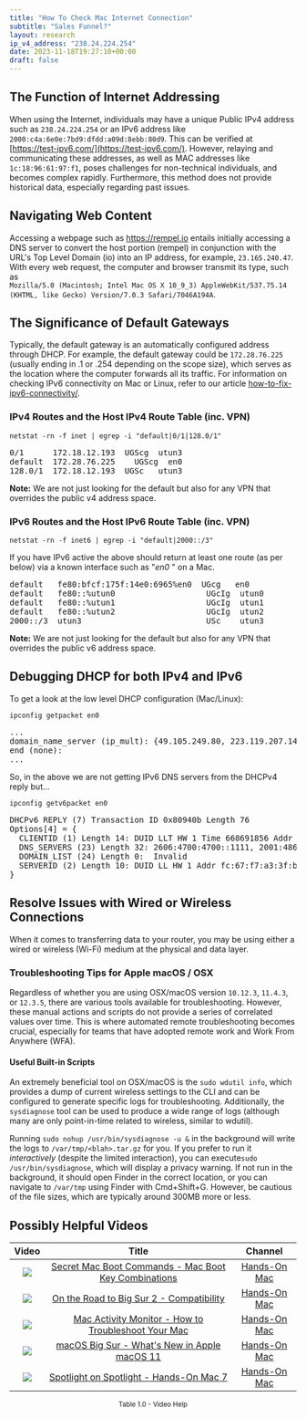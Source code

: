 ```yaml
---
title: "How To Check Mac Internet Connection"
subtitle: "Sales Funnel?"
layout: research
ip_v4_address: "238.24.224.254"
date: 2023-11-18T19:27:10+00:00
draft: false
---
```


## The Function of Internet Addressing

When using the Internet, individuals may have a unique Public IPv4 address such as ```238.24.224.254``` or an IPv6 address like ```2000:c4a:6e0e:7bd9:dfdd:a09d:8ebb:80d9```. This can be verified at [https://test-ipv6.com/](https://test-ipv6.com/). However, relaying and communicating these addresses, as well as MAC addresses like ```1c:18:96:61:97:f1```, poses challenges for non-technical individuals, and becomes complex rapidly. Furthermore, this method does not provide historical data, especially regarding past issues.
## Navigating Web Content
Accessing a webpage such as https://rempel.io entails initially accessing a DNS server to convert the host portion (rempel) in conjunction with the URL's Top Level Domain (io) into an IP address, for example, ```23.165.240.47```. With every web request, the computer and browser transmit its type, such as <br>```Mozilla/5.0 (Macintosh; Intel Mac OS X 10_9_3) AppleWebKit/537.75.14 (KHTML, like Gecko) Version/7.0.3 Safari/7046A194A```.
## The Significance of Default Gateways
Typically, the default gateway is an automatically configured address through DHCP. For example, the default gateway could be ```172.28.76.225``` (usually ending in .1 or .254 depending on the scope size), which serves as the location where the computer forwards all its traffic. For information on checking IPv6 connectivity on Mac or Linux, refer to our article [how-to-fix-ipv6-connectivity/](/blog/how-to-fix-ipv6-connectivity/).
### IPv4 Routes and the Host IPv4 Route Table (inc. VPN)
```netstat -rn -f inet | egrep -i "default|0/1|128.0/1"```

<pre>
0/1      172.18.12.193  UGScg  utun3
default  172.28.76.225    UGScg  en0
128.0/1  172.18.12.193  UGSc   utun3</pre>

**Note:** We are not just looking for the default but also for any VPN that overrides the public v4 address space.

### IPv6 Routes and the Host IPv6 Route Table (inc. VPN)
```netstat -rn -f inet6 | egrep -i "default|2000::/3"```

If you have IPv6 active the above should return at least one route (as per below) via a known interface such as "_en0_ " on a Mac. 

<pre>
default   fe80:bfcf:175f:14e0:6965%en0  UGcg   en0
default   fe80::%utun0                   UGcIg  utun0
default   fe80::%utun1                   UGcIg  utun1
default   fe80::%utun2                   UGcIg  utun2
2000::/3  utun3                          USc    utun3</pre>

**Note:** We are not just looking for the default but also for any VPN that overrides the public v6 address space.
<br>

## Debugging DHCP for both IPv4 and IPv6

To get a look at the low level DHCP configuration (Mac/Linux): 

```ipconfig getpacket en0```

<pre>
...
domain_name_server (ip_mult): {49.105.249.80, 223.119.207.145}
end (none):
...</pre>

So, in the above we are not getting IPv6 DNS servers from the DHCPv4 reply but...

```ipconfig getv6packet en0```

<pre>
DHCPv6 REPLY (7) Transaction ID 0x80940b Length 76
Options[4] = {
  CLIENTID (1) Length 14: DUID LLT HW 1 Time 668691856 Addr 1c:18:96:61:97:f1
  DNS_SERVERS (23) Length 32: 2606:4700:4700::1111, 2001:4860:4860::8844
  DOMAIN_LIST (24) Length 0:  Invalid
  SERVERID (2) Length 10: DUID LL HW 1 Addr fc:67:f7:a3:3f:bb
}</pre>




## Resolve Issues with Wired or Wireless Connections

When it comes to transferring data to your router, you may be using either a wired or wireless (Wi-Fi) medium at the physical and data layer.
### Troubleshooting Tips for Apple macOS / OSX
Regardless of whether you are using OSX/macOS version ```10.12.3```, ```11.4.3```, or ```12.3.5```, there are various tools available for troubleshooting. However, these manual actions and scripts do not provide a series of correlated values over time. This is where automated remote troubleshooting becomes crucial, especially for teams that have adopted remote work and Work From Anywhere (WFA).
#### Useful Built-in Scripts
An extremely beneficial tool on OSX/macOS is the ```sudo wdutil info```, which provides a dump of current wireless settings to the CLI and can be configured to generate specific logs for troubleshooting. Additionally, the ```sysdiagnose``` tool can be used to produce a wide range of logs (although many are only point-in-time related to wireless, similar to wdutil).

Running ```sudo nohup /usr/bin/sysdiagnose -u &``` in the background will write the logs to ```/var/tmp/<blah>.tar.gz``` for you. If you prefer to run it *interactively* (despite the limited interaction), you can execute```sudo /usr/bin/sysdiagnose```, which will display a privacy warning. If not run in the background, it should open Finder in the correct location, or you can navigate to ```/var/tmp``` using Finder with Cmd+Shift+G. However, be cautious of the file sizes, which are typically around 300MB more or less.
## Possibly Helpful Videos

<link href="/plugins/lity/css/lity.min.css" rel="stylesheet">
<script src="/plugins/lity/js/lity.min.js"></script>
<div class="table1-start"></div>

|Video | Title | Channel |
| :---: | :---: | :---: |
|<a href="https://www.youtube.com/watch?v=VwNYWAxHCgM" data-lity><img src="https://i.ytimg.com/vi/VwNYWAxHCgM/default.jpg" class="img-fluid"></a>|<a href="https://www.youtube.com/watch?v=VwNYWAxHCgM" data-lity>Secret Mac Boot Commands - Mac Boot Key Combinations</a>|<a target="_blank" href="https://www.youtube.com/channel/UCg43DP8MdHVcl4rFK_delBg" >Hands-On Mac</a>|
|<a href="https://www.youtube.com/watch?v=HEbK-Tignuc" data-lity><img src="https://i.ytimg.com/vi/HEbK-Tignuc/default.jpg" class="img-fluid"></a>|<a href="https://www.youtube.com/watch?v=HEbK-Tignuc" data-lity>On the Road to Big Sur 2 - Compatibility</a>|<a target="_blank" href="https://www.youtube.com/channel/UCg43DP8MdHVcl4rFK_delBg" >Hands-On Mac</a>|
|<a href="https://www.youtube.com/watch?v=TWzWd_DiaJ0" data-lity><img src="https://i.ytimg.com/vi/TWzWd_DiaJ0/default.jpg" class="img-fluid"></a>|<a href="https://www.youtube.com/watch?v=TWzWd_DiaJ0" data-lity>Mac Activity Monitor - How to Troubleshoot Your Mac</a>|<a target="_blank" href="https://www.youtube.com/channel/UCg43DP8MdHVcl4rFK_delBg" >Hands-On Mac</a>|
|<a href="https://www.youtube.com/watch?v=JMKi6o9kaZI" data-lity><img src="https://i.ytimg.com/vi/JMKi6o9kaZI/default.jpg" class="img-fluid"></a>|<a href="https://www.youtube.com/watch?v=JMKi6o9kaZI" data-lity>macOS Big Sur - What&#39;s New in Apple macOS 11</a>|<a target="_blank" href="https://www.youtube.com/channel/UCg43DP8MdHVcl4rFK_delBg" >Hands-On Mac</a>|
|<a href="https://www.youtube.com/watch?v=RslZ4W1EPqk" data-lity><img src="https://i.ytimg.com/vi/RslZ4W1EPqk/default.jpg" class="img-fluid"></a>|<a href="https://www.youtube.com/watch?v=RslZ4W1EPqk" data-lity>Spotlight on Spotlight - Hands-On Mac 7</a>|<a target="_blank" href="https://www.youtube.com/channel/UCg43DP8MdHVcl4rFK_delBg" >Hands-On Mac</a>|

<center><small>Table 1.0 - Video Help</small></center>
 <br>
<div class="table1-end"></div>
<script type="text/javascript">
(function() {
    $('div.table1-start').nextUntil('div.table1-end', 'table').addClass('table thead-dark table-striped table-responsive rounded').attr('id', 't1');
    $('#t1').find('thead').addClass('thead-dark');
})();
</script>

